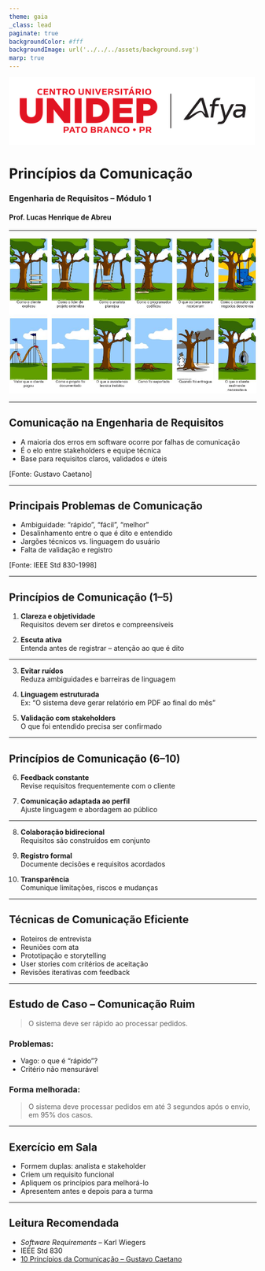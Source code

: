 ```yaml
---
theme: gaia
_class: lead
paginate: true
backgroundColor: #fff
backgroundImage: url('../../../assets/background.svg')
marp: true
---
```


![bg left:40% 80%](../../../assets/logo.png)

# Princípios da Comunicação
### Engenharia de Requisitos – Módulo 1
#### Prof. Lucas Henrique de Abreu

---

<!-- ![bg](../../../assets/ilustracao.jpg) -->
<img src="../../../assets/ilustracao.jpg"/>


---

## Comunicação na Engenharia de Requisitos

- A maioria dos erros em software ocorre por falhas de comunicação
- É o elo entre stakeholders e equipe técnica
- Base para requisitos claros, validados e úteis

[Fonte: Gustavo Caetano]

---

## Principais Problemas de Comunicação

- Ambiguidade: “rápido”, “fácil”, “melhor”
- Desalinhamento entre o que é dito e entendido
- Jargões técnicos vs. linguagem do usuário
- Falta de validação e registro

[Fonte: IEEE Std 830-1998]

---

## Princípios de Comunicação (1–5)

1. **Clareza e objetividade**  
   Requisitos devem ser diretos e compreensíveis

2. **Escuta ativa**  
   Entenda antes de registrar – atenção ao que é dito

---

3. **Evitar ruídos**  
   Reduza ambiguidades e barreiras de linguagem

4. **Linguagem estruturada**  
   Ex: “O sistema deve gerar relatório em PDF ao final do mês”

5. **Validação com stakeholders**  
   O que foi entendido precisa ser confirmado

---

## Princípios de Comunicação (6–10)

6. **Feedback constante**  
   Revise requisitos frequentemente com o cliente

7. **Comunicação adaptada ao perfil**  
   Ajuste linguagem e abordagem ao público

---

8. **Colaboração bidirecional**  
   Requisitos são construídos em conjunto

9. **Registro formal**  
   Documente decisões e requisitos acordados

10. **Transparência**  
    Comunique limitações, riscos e mudanças

---

## Técnicas de Comunicação Eficiente

- Roteiros de entrevista
- Reuniões com ata
- Prototipação e storytelling
- User stories com critérios de aceitação
- Revisões iterativas com feedback

---

## Estudo de Caso – Comunicação Ruim

> O sistema deve ser rápido ao processar pedidos.

### Problemas:
- Vago: o que é “rápido”?
- Critério não mensurável

### Forma melhorada:
> O sistema deve processar pedidos em até 3 segundos após o envio, em 95% dos casos.

---

## Exercício em Sala

- Formem duplas: analista e stakeholder
- Criem um requisito funcional
- Apliquem os princípios para melhorá-lo
- Apresentem antes e depois para a turma

---

## Leitura Recomendada

- *Software Requirements* – Karl Wiegers
- IEEE Std 830
- [10 Princípios da Comunicação – Gustavo Caetano](https://www.youtube.com/watch?v=iC-hVnwlzUU)